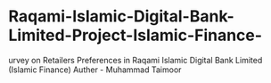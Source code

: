 # Raqami-Islamic-Digital-Bank-Limited-Project-Islamic-Finance-
urvey on Retailers Preferences in Raqami Islamic Digital Bank Limited (Islamic Finance)
Auther - Muhammad Taimoor
